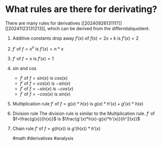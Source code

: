 # What rules are there for derivating? 
There are many rules for derivatives [[20240926131117]] [[20241123131213]], which can be derived from the differntialquotient. 
1. Additive constants drop away $f'(x)$ of $f(x)=2x+k$ is $f'(x)=2$
2. $f'$ of $f=x^n$ is $f'(x)=n*x$
3. $f'$ of $f=x$ is $f'(x)=1$
4. sin and cos
    - $f'$ of $f=sin(x)$ is $cos(x)$
    - $f'$ of $f=cos(x)$ is $-sin(x)$
    - $f'$ of $f = -sin(x)$ is $-cos(x)$
    - $f'$ of $f=-cos(x)$ is $sin(x)$
5. Multiplication rule
       $f'$ of $f=g(x)*h(x)$ is $g(x)*h'(x)+g'(x)*h(x)$

6. Division rule
   The division rule is similar to the Multiplication rule.
   $f'$ of $f=\frac{g(x)}{h(x)}$ is $\frac{g'(x)*h(x)-g(x)*h'(x)}{h^2(x)}$

7. Chain rule
   $f'$ of $f=g(h(x))$ is $g'(h(x))*h'(x)$

   #math #derivatives #analysis